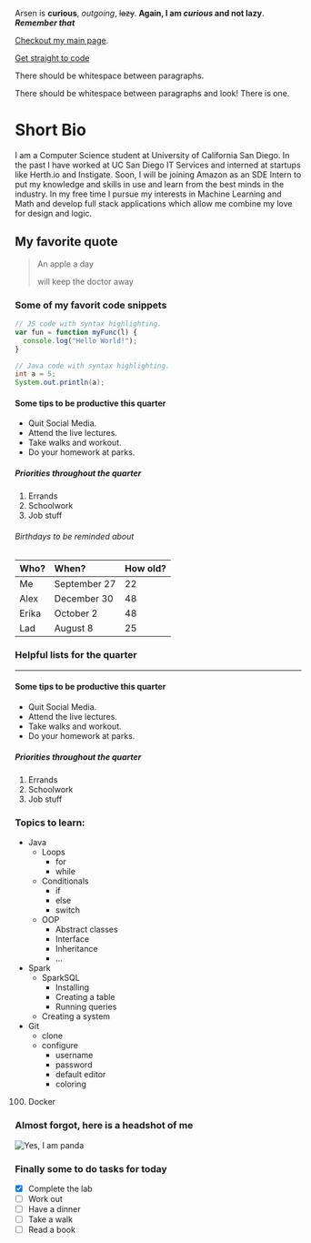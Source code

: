 Arsen is **curious**, _outgoing_, ~~lazy~~. **Again, I am _curious_ and not lazy**. ***Remember that***

[Checkout my main page](https://4r53n.github.io/).

[Get straight to code](./#some-of-my-favorit-code-snippets)

There should be whitespace between paragraphs.

There should be whitespace between paragraphs and look! There is one.

# Short Bio

I am a Computer Science student at University of California San Diego. In the past I have worked at UC San Diego IT Services 
and interned at startups like Herth.io and Instigate. Soon, I will be joining Amazon as an SDE Intern to put my knowledge and 
skills in use and learn from the best minds in the industry. In my free time I pursue my interests in Machine Learning and Math 
and develop full stack applications which allow me combine my love for design and logic.

## My favorite quote

> An apple a day
>
> will keep the doctor away

### Some of my favorit code snippets

```js
// JS code with syntax highlighting.
var fun = function myFunc(l) {
  console.log("Hello World!");
}
```

```java
// Java code with syntax highlighting.
int a = 5;
System.out.println(a);
```

#### Some tips to be productive this quarter

*   Quit Social Media.
*   Attend the live lectures.
*   Take walks and workout.
*   Do your homework at parks.

##### Priorities throughout the quarter

1.  Errands
2.  Schoolwork
3.  Job stuff

###### Birthdays to be reminded about

| Who?         | When?             | How old? |
|:-------------|:------------------|:------|
| Me           | September      27 | 22    |
| Alex         | December       30 | 48    |
| Erika        | October        2  | 48    |
| Lad          | August         8  | 25    |

### Helpful lists for the quarter

* * *

#### Some tips to be productive this quarter

*   Quit Social Media.
*   Attend the live lectures.
*   Take walks and workout.
*   Do your homework at parks.

##### Priorities throughout the quarter

1.  Errands
2.  Schoolwork
3.  Job stuff

### Topics to learn:

- Java
  - Loops
    - for
    - while
  - Conditionals
    - if
    - else
    - switch
  - OOP
    - Abstract classes
    - Interface
    - Inheritance
    - ...
- Spark
  - SparkSQL
    - Installing
    - Creating a table
    - Running queries
  - Creating a system
- Git
  - clone
  - configure
    - username
    - password
    - default editor
    - coloring

100. Docker

### Almost forgot, here is a headshot of me

![Yes, I am panda](https://cdn.mos.cms.futurecdn.net/2Gwau7TtiHM5PdsjFeaxnm-320-80.jpg)

### Finally some to do tasks for today

- [x]  Complete the lab
- [ ]  Work out
- [ ]  Have a dinner
- [ ]  Take a walk
- [ ]  Read a book
